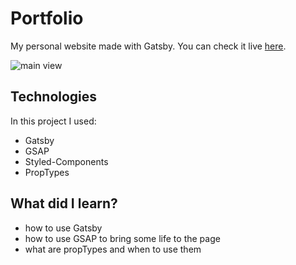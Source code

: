 # Portfolio

My personal website made with Gatsby. You can check it live [here](https://www.gabrieldaniluk.pl/).

![main view](https://i.imgur.com/VyvyZ6E.png "main page preview")

## Technologies

In this project I used:

-   Gatsby
-   GSAP
-   Styled-Components
-   PropTypes

## What did I learn?

-   how to use Gatsby
-   how to use GSAP to bring some life to the page
-   what are propTypes and when to use them


